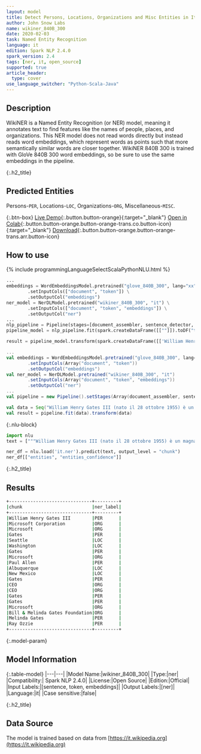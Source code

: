 ```yaml
---
layout: model
title: Detect Persons, Locations, Organizations and Misc Entities in Italian (WikiNER 840B 300)
author: John Snow Labs
name: wikiner_840B_300
date: 2020-02-03
task: Named Entity Recognition
language: it
edition: Spark NLP 2.4.0
spark_version: 2.4
tags: [ner, it, open_source]
supported: true
article_header:
  type: cover
use_language_switcher: "Python-Scala-Java"
---
```


## Description
WikiNER is a Named Entity Recognition (or NER) model, meaning it annotates text to find features like the names of people, places, and organizations. This NER model does not read words directly but instead reads word embeddings, which represent words as points such that more semantically similar words are closer together. WikiNER 840B 300 is trained with GloVe 840B 300 word embeddings, so be sure to use the same embeddings in the pipeline.


{:.h2_title}
## Predicted Entities 
Persons-`PER`, Locations-`LOC`, Organizations-`ORG`, Miscellaneous-`MISC`.


{:.btn-box}
[Live Demo](https://demo.johnsnowlabs.com/public/NER_IT){:.button.button-orange}{:target="_blank"}
[Open in Colab](https://colab.research.google.com/github/JohnSnowLabs/spark-nlp-workshop/blob/master/tutorials/streamlit_notebooks/NER_IT.ipynb){:.button.button-orange.button-orange-trans.co.button-icon}{:target="_blank"}
[Download](https://s3.amazonaws.com/auxdata.johnsnowlabs.com/public/models/wikiner_840B_300_it_2.4.0_2.4_1579699913554.zip){:.button.button-orange.button-orange-trans.arr.button-icon}

## How to use 

<div class="tabs-box" markdown="1">

{% include programmingLanguageSelectScalaPythonNLU.html %}

```python
...
embeddings = WordEmbeddingsModel.pretrained("glove_840B_300", lang="xx") \
        .setInputCols(["document", "token"]) \
        .setOutputCol("embeddings")
ner_model = NerDLModel.pretrained("wikiner_840B_300", "it") \
        .setInputCols(["document", "token", "embeddings"]) \
        .setOutputCol("ner")
...        
nlp_pipeline = Pipeline(stages=[document_assembler, sentence_detector, tokenizer, embeddings, ner_model, ner_converter])
pipeline_model = nlp_pipeline.fit(spark.createDataFrame([[""]]).toDF("text"))

result = pipeline_model.transform(spark.createDataFrame([['William Henry Gates III (nato il 28 ottobre 1955) è un magnate d"affari americano, sviluppatore di software, investitore e filantropo. È noto soprattutto come co-fondatore di Microsoft Corporation. Durante la sua carriera in Microsoft, Gates ha ricoperto le posizioni di presidente, amministratore delegato (CEO), presidente e capo architetto del software, pur essendo il principale azionista individuale fino a maggio 2014. È uno dei più noti imprenditori e pionieri del rivoluzione dei microcomputer degli anni "70 e "80. Nato e cresciuto a Seattle, Washington, Gates ha co-fondato Microsoft con l"amico d"infanzia Paul Allen nel 1975, ad Albuquerque, nel New Mexico; divenne la più grande azienda di software per personal computer al mondo. Gates ha guidato l"azienda come presidente e CEO fino a quando non si è dimesso da CEO nel gennaio 2000, ma è rimasto presidente e divenne capo architetto del software. Alla fine degli anni "90, Gates era stato criticato per le sue tattiche commerciali, che erano state considerate anticoncorrenziali. Questa opinione è stata confermata da numerose sentenze giudiziarie. Nel giugno 2006, Gates ha annunciato che sarebbe passato a un ruolo part-time presso Microsoft e un lavoro a tempo pieno presso la Bill & Melinda Gates Foundation, la fondazione di beneficenza privata che lui e sua moglie, Melinda Gates, hanno fondato nel 2000. A poco a poco trasferì i suoi doveri a Ray Ozzie e Craig Mundie. Si è dimesso da presidente di Microsoft nel febbraio 2014 e ha assunto un nuovo incarico come consulente tecnologico per supportare il neo nominato CEO Satya Nadella.']], ["text"]))
```

```scala
...
val embeddings = WordEmbeddingsModel.pretrained("glove_840B_300", lang="xx")
        .setInputCols(Array("document", "token"))
        .setOutputCol("embeddings")
val ner_model = NerDLModel.pretrained("wikiner_840B_300", "it")
        .setInputCols(Array("document", "token", "embeddings"))
        .setOutputCol("ner")
...
val pipeline = new Pipeline().setStages(Array(document_assembler, sentence_detector, tokenizer, embeddings, ner_model, ner_converter))

val data = Seq("William Henry Gates III (nato il 28 ottobre 1955) è un magnate d"affari americano, sviluppatore di software, investitore e filantropo. È noto soprattutto come co-fondatore di Microsoft Corporation. Durante la sua carriera in Microsoft, Gates ha ricoperto le posizioni di presidente, amministratore delegato (CEO), presidente e capo architetto del software, pur essendo il principale azionista individuale fino a maggio 2014. È uno dei più noti imprenditori e pionieri del rivoluzione dei microcomputer degli anni "70 e "80. Nato e cresciuto a Seattle, Washington, Gates ha co-fondato Microsoft con l"amico d"infanzia Paul Allen nel 1975, ad Albuquerque, nel New Mexico; divenne la più grande azienda di software per personal computer al mondo. Gates ha guidato l"azienda come presidente e CEO fino a quando non si è dimesso da CEO nel gennaio 2000, ma è rimasto presidente e divenne capo architetto del software. Alla fine degli anni "90, Gates era stato criticato per le sue tattiche commerciali, che erano state considerate anticoncorrenziali. Questa opinione è stata confermata da numerose sentenze giudiziarie. Nel giugno 2006, Gates ha annunciato che sarebbe passato a un ruolo part-time presso Microsoft e un lavoro a tempo pieno presso la Bill & Melinda Gates Foundation, la fondazione di beneficenza privata che lui e sua moglie, Melinda Gates, hanno fondato nel 2000. A poco a poco trasferì i suoi doveri a Ray Ozzie e Craig Mundie. Si è dimesso da presidente di Microsoft nel febbraio 2014 e ha assunto un nuovo incarico come consulente tecnologico per supportare il neo nominato CEO Satya Nadella.").toDF("text")
val result = pipeline.fit(data).transform(data)
```

{:.nlu-block}
```python
import nlu
text = ["""William Henry Gates III (nato il 28 ottobre 1955) è un magnate d'affari americano, sviluppatore di software, investitore e filantropo. È noto soprattutto come co-fondatore di Microsoft Corporation. Durante la sua carriera in Microsoft, Gates ha ricoperto le posizioni di presidente, amministratore delegato (CEO), presidente e capo architetto del software, pur essendo il principale azionista individuale fino a maggio 2014. È uno dei più noti imprenditori e pionieri del rivoluzione dei microcomputer degli anni '70 e '80. Nato e cresciuto a Seattle, Washington, Gates ha co-fondato Microsoft con l'amico d'infanzia Paul Allen nel 1975, ad Albuquerque, nel New Mexico; divenne la più grande azienda di software per personal computer al mondo. Gates ha guidato l'azienda come presidente e CEO fino a quando non si è dimesso da CEO nel gennaio 2000, ma è rimasto presidente e divenne capo architetto del software. Alla fine degli anni '90, Gates era stato criticato per le sue tattiche commerciali, che erano state considerate anticoncorrenziali. Questa opinione è stata confermata da numerose sentenze giudiziarie. Nel giugno 2006, Gates ha annunciato che sarebbe passato a un ruolo part-time presso Microsoft e un lavoro a tempo pieno presso la Bill & Melinda Gates Foundation, la fondazione di beneficenza privata che lui e sua moglie, Melinda Gates, hanno fondato nel 2000. A poco a poco trasferì i suoi doveri a Ray Ozzie e Craig Mundie. Si è dimesso da presidente di Microsoft nel febbraio 2014 e ha assunto un nuovo incarico come consulente tecnologico per supportare il neo nominato CEO Satya Nadella."""]

ner_df = nlu.load('it.ner').predict(text, output_level = "chunk")
ner_df[["entities", "entities_confidence"]]
```
</div>

{:.h2_title}
## Results

```bash
+-------------------------------+---------+
|chunk                          |ner_label|
+-------------------------------+---------+
|William Henry Gates III        |PER      |
|Microsoft Corporation          |ORG      |
|Microsoft                      |ORG      |
|Gates                          |PER      |
|Seattle                        |LOC      |
|Washington                     |LOC      |
|Gates                          |PER      |
|Microsoft                      |ORG      |
|Paul Allen                     |PER      |
|Albuquerque                    |LOC      |
|New Mexico                     |LOC      |
|Gates                          |PER      |
|CEO                            |ORG      |
|CEO                            |ORG      |
|Gates                          |PER      |
|Gates                          |PER      |
|Microsoft                      |ORG      |
|Bill & Melinda Gates Foundation|ORG      |
|Melinda Gates                  |PER      |
|Ray Ozzie                      |PER      |
+-------------------------------+---------+
```

{:.model-param}
## Model Information

{:.table-model}
|---|---|
|Model Name:|wikiner_840B_300|
|Type:|ner|
|Compatibility:| Spark NLP 2.4.0|
|License:|Open Source|
|Edition:|Official|
|Input Labels:|[sentence, token, embeddings]|
|Output Labels:|[ner]|
|Language:|it|
|Case sensitive:|false|


{:.h2_title}
## Data Source
The model is trained based on data from [https://it.wikipedia.org](https://it.wikipedia.org)